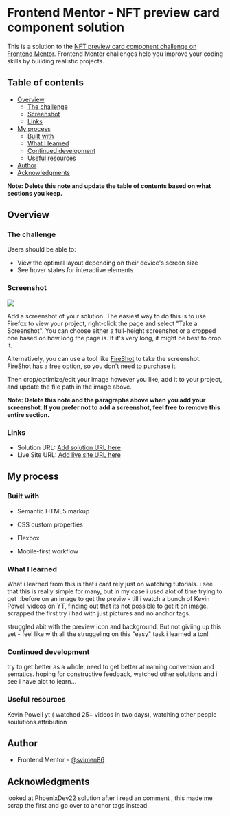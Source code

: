 # Frontend Mentor - NFT preview card component solution

This is a solution to the [NFT preview card component challenge on Frontend Mentor](https://www.frontendmentor.io/challenges/nft-preview-card-component-SbdUL_w0U). Frontend Mentor challenges help you improve your coding skills by building realistic projects.

## Table of contents

- [Overview](#overview)
  - [The challenge](#the-challenge)
  - [Screenshot](#screenshot)
  - [Links](#links)
- [My process](#my-process)
  - [Built with](#built-with)
  - [What I learned](#what-i-learned)
  - [Continued development](#continued-development)
  - [Useful resources](#useful-resources)
- [Author](#author)
- [Acknowledgments](#acknowledgments)

**Note: Delete this note and update the table of contents based on what sections you keep.**

## Overview

### The challenge

Users should be able to:

- View the optimal layout depending on their device's screen size
- See hover states for interactive elements

### Screenshot

![](./screenshot.jpg)

Add a screenshot of your solution. The easiest way to do this is to use Firefox to view your project, right-click the page and select "Take a Screenshot". You can choose either a full-height screenshot or a cropped one based on how long the page is. If it's very long, it might be best to crop it.

Alternatively, you can use a tool like [FireShot](https://getfireshot.com/) to take the screenshot. FireShot has a free option, so you don't need to purchase it.

Then crop/optimize/edit your image however you like, add it to your project, and update the file path in the image above.

**Note: Delete this note and the paragraphs above when you add your screenshot. If you prefer not to add a screenshot, feel free to remove this entire section.**

### Links

- Solution URL: [Add solution URL here](https://your-solution-url.com)
- Live Site URL: [Add live site URL here](https://your-live-site-url.com)

## My process

### Built with

- Semantic HTML5 markup
- CSS custom properties
- Flexbox

- Mobile-first workflow

### What I learned

What i learned from this is that i cant rely just on watching tutorials.
i see that this is really simple for many, but in my case
i used alot of time trying to get ::before on an image to get the previw - till i watch a bunch of Kevin Powell videos on YT,
finding out that its not possible to get it on image. scrapped the first try i had with just pictures and no anchor tags.

struggled abit with the preview icon and background.
But not giviing up this yet - feel like with all the struggeling on this "easy" task i learned a ton!

### Continued development

try to get better as a whole, need to get better at naming convension and sematics.
hoping for constructive feedback,
watched other solutions and i see i have alot to learn...

### Useful resources

Kevin Powell yt ( watched 25+ videos in two days),
watching other people soulutions.attribution

## Author

- Frontend Mentor - [@svimen86](https://www.frontendmentor.io/profile/yourusername)

## Acknowledgments

looked at PhoenixDev22 solution after i read an comment , this made me scrap the first and go over to anchor tags instead
